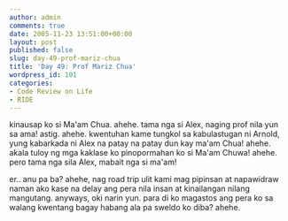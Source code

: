 ```yaml
---
author: admin
comments: true
date: 2005-11-23 13:51:00+00:00
layout: post
published: false
slug: day-49-prof-mariz-chua
title: 'Day 49: Prof Mariz Chua'
wordpress_id: 101
categories:
- Code Review on Life
- RIDE
---
```


kinausap ko si Ma'am Chua. ahehe. tama nga si Alex, naging prof nila yun sa ama! astig. ahehe. kwentuhan kame tungkol sa kabulastugan ni Arnold, yung kabarkada ni Alex na patay na patay dun kay ma'am Chua! ahehe. akala tuloy ng mga kaklase ko pinopormahan ko si Ma'am Chuwa! ahehe. pero tama nga sila Alex, mabait nga si ma'am! 

er.. anu pa ba? ahehe, nag road trip ulit kami mag pipinsan at napawidraw naman ako kase na delay ang pera nila insan at kinailangan nilang mangutang. anyways, oki narin yun. para di ko magastos ang pera ko sa walang kwentang bagay habang ala pa sweldo ko diba? ahehe.
